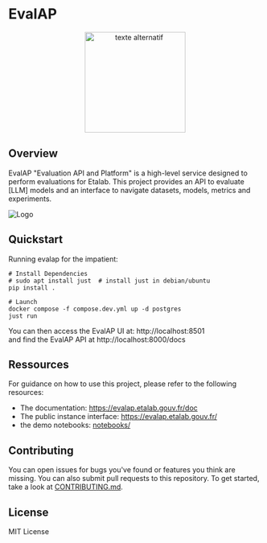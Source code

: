 # EvalAP

<p align="center">
  <img src=evalap/ui/demo_streamlit/static/images/evalap_logo.png alt="texte alternatif" width="200" />
</p>

## Overview

EvalAP "Evaluation API and Platform" is a high-level service designed to perform evaluations for Etalab.
This project provides an API to evaluate [LLM] models and an interface to navigate datasets, models, metrics and experiments.

![Logo](images/evalap_overview.png)

## Quickstart

Running evalap for the impatient:

```
# Install Dependencies
# sudo apt install just  # install just in debian/ubuntu
pip install .

# Launch
docker compose -f compose.dev.yml up -d postgres
just run
```

You can then access the EvalAP UI at: http://localhost:8501  
and find the EvalAP API at http://localhost:8000/docs


## Ressources

For guidance on how to use this project, please refer to the following resources:

- The documentation: https://evalap.etalab.gouv.fr/doc
- The public instance interface: https://evalap.etalab.gouv.fr/
- the demo notebooks: [notebooks/](notebooks/)

## Contributing

You can open issues for bugs you've found or features you think are missing. You can also submit pull requests to this repository.
To get started, take a look at [CONTRIBUTING.md](CONTRIBUTING.md).


## License

MIT License
